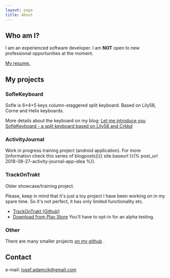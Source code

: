 ```yaml
---
layout: page
title: About
---
```


## Who am I?

I am an experienced software developer. I am **NOT** open to new professional opportunities at the moment. 

[My resume.](resume.html)

## My projects

### SofleKeyboard

Sofle is 6×4+5 keys column-staggered split keyboard. Based on Lily58, Corne and Helix keyboards.

More details about the keyboard on my blog: [Let me introduce you SofleKeyboard - a split keyboard based on Lily58 and Crkbd](https://josef-adamcik.cz/electronics/let-me-introduce-you-sofle-keyboard-split-keyboard-based-on-lily58.html)

### ActivityJournal

Work in progress training project (android application). For more [information check this series of blogposts]({{ site.baseurl }}{% post_url 2018-08-27-activity-journal-app-idea %}).


### TrackOnTrakt

Older showcase/training project.

Please, keep in mind that it's just a toy project I have been working on in my spare time. So it's not perfect, it has only limited functionality etc.

*   [TrackOnTrakt (Github)](https://github.com/josefadamcik/TrackOnTrakt)
*   [Download from Play Store](https://play.google.com/apps/testing/cz.josefadamcik.trackontrakt) You'll have to opt-in for an alpha testing.


### Other

There are many smaller projects [on my github](https://github.com/josefadamcik)
.



## Contact

e-mail: [josef.adamcik@gmail.com](mailto:josef.adamcik@gmail.com)
